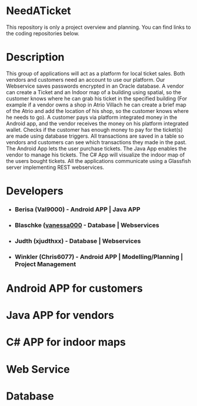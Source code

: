 # NeedATicket

This repository is only a project overview and planning. You can find links to the coding repositories below.

# Description

This group of applications will act as a platform for local ticket sales. Both vendors and customers need an account to use our platform. Our Webservice saves passwords encrypted in an Oracle database. A vendor can create a Ticket and an Indoor map of a building using spatial, so the customer knows where he can grab his ticket in the specified building (For example if a vendor owns a shop in Atrio Villach he can create a brief map of the Atrio and add the location of his shop, so the customer knows where he needs to go). A customer pays via platform integrated money in the Android app, and the vendor receives the money on his platform integrated wallet. Checks if the customer has enough money to pay for the ticket(s) are made using database triggers. All transactions are saved in a table so vendors and customers can see which transactions they made in the past. The Android App lets the user purchase tickets. The Java App enables the vendor to manage his tickets. The C# App will visualize the indoor map of the users bought tickets. All the applications communicate using a Glassfish server implementing REST webservices.

# Developers

* ### Berisa (Val9000) - Android APP | Java APP
* ### Blaschke ([vanessa000](https://github.com/vanessa000) - Database | Webservices
* ### Judth (xjudthxx) - Database | Webservices
* ### Winkler (Chris6077) - Android APP | Modelling/Planning | Project Management

# Android APP for customers

# Java APP for vendors

# C# APP for indoor maps

# Web Service

# Database

